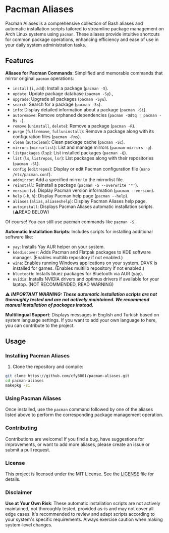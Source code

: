 # Pacman Aliases

Pacman Aliases is a comprehensive collection of Bash aliases and automatic installation scripts tailored to streamline package management on Arch Linux systems using `pacman`. These aliases provide intuitive shortcuts for common package operations, enhancing efficiency and ease of use in your daily system administration tasks.

## Features

**Aliases for Pacman Commands**: Simplified and memorable commands that mirror original `pacman` operations:
- `install` (`i`, `add`): Install a package (`pacman -S`).
- `update`: Update package database (`pacman -Sy`).,
- `upgrade`: Upgrade all packages (`pacman -Syu`).
- `search`: Search for a package (`pacman -Ss`).
- `info`: Display detailed information about a package (`pacman -Si`).
- `autoremove`: Remove orphaned dependencies (`pacman -Qdtq | pacman -Rs -`).
- `remove` (`uninstall`, `delete`): Remove a package (`pacman -R`).
- `purge` (`fullremove`, `fulluninstall`): Remove a package along with its configuration files (`pacman -Rns`).
- `clean` (`autoclean`): Clean package cache (`pacman -Sc`).
- `mirrors` (`mirrorlist`): List and manage mirrors (`pacman-mirrors -g`).
- `listpackages` (`lsp`): List installed packages (`pacman -Q`).
- `list` (`ls`, `listrepos`, `lsr`): List packages along with their repositories (`pacman -Sl`).
- `config` (`editrepos`): Display or edit Pacman configuration file (`nano /etc/pacman.conf`).
- `addmirror`: Add a specified mirror to the mirrorlist file.
- `reinstall`: Reinstall a package (`pacman -S --overwrite '*'`).
- `version` (`v`): Display Pacman version information (`pacman --version`).
- `help` (`-h`, `h`): Display Pacman help page (`pacman --help`).
- `aliases` (`alias`, `aliaseshelp`): Display Pacman Aliases help page.
- `autoinstall`: Displays Pacman Aliases automatic installation scripts. (⚠️READ BELOW)

Of course! You can still use pacman commands like `pacman -S`.

**Automatic Installation Scripts**: Includes scripts for installing additional software like:
- `yay`: Installs Yay AUR helper on your system.
- `kdediscover`: Adds Pacman and Flatpak packages to KDE software manager. (Enables multilib repository if not enabled.)
- `wine`: Enables running Windows applications on your system. DXVK is installed for games. (Enables multilib repository if not enabled.)
- `bluetooth`: Installs bluez packages for Bluetooth via AUR (yay).
- `nvidia`: Installs NVIDIA drivers and optimus drivers if available for your laptop. (NOT RECOMMENDED, READ WARNING)

⚠️ **_IMPORTANT WARNING: These automatic installation scripts are not thoroughly tested and are not actively maintained. We recommend manual installation of packages instead._**

**Multilingual Support**: Displays messages in English and Turkish based on system language settings. If you want to add your own language to here, you can contribute to the project.

## Usage

### Installing Pacman Aliases

1. Clone the repository and compile:
```bash
git clone https://github.com/cfy8001/pacman-aliases.git
cd pacman-aliases
makepkg -si
```

### Using Pacman Aliases

Once installed, use the `pacman` command followed by one of the aliases listed above to perform the corresponding package management operation.

### Contributing

Contributions are welcome! If you find a bug, have suggestions for improvements, or want to add more aliases, please create an issue or submit a pull request.

### License

This project is licensed under the MIT License. See the [LICENSE](LICENSE) file for details.

### Disclaimer

**Use at Your Own Risk**: These automatic installation scripts are not actively maintained, not thoroughly tested, provided as-is and may not cover all edge cases. It's recommended to review and adapt scripts according to your system's specific requirements. Always exercise caution when making system-level changes.
